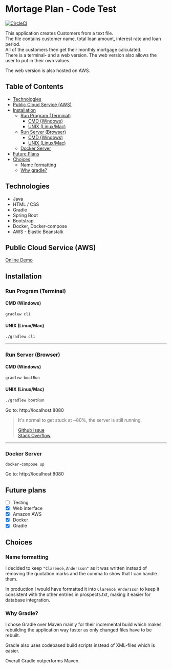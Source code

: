 # Mortage Plan - Code Test
[![CircleCI](https://circleci.com/gh/erru17/mortgage-plan-test.svg?style=svg&circle-token=c3284a727732685a844ed772b8d55eb1ad060d2c)](https://circleci.com/)

This application creates Customers from a text file.  
The file contains customer name, total loan amount, interest rate and loan period.  
All of the customers then get their monthly mortgage calculated.  
There is a terminal- and a web version. The web version also allows the user to put in their own values.  
  
The web version is also hosted on AWS.  

## Table of Contents  
* [Technologies](https://github.com/Erru17/Mortage-plan-test#technologies)
* [Public Cloud Service (AWS)](https://github.com/Erru17/Mortage-plan-test#public-cloud-service-aws)
* [Installation](https://github.com/Erru17/Mortage-plan-test#installation)
  * [Run Program (Terminal)](https://github.com/Erru17/Mortage-plan-test#run-program-terminal)
    * [CMD (Windows)](https://github.com/Erru17/Mortage-plan-test#cmd-windows)
    * [UNIX (Linux/Mac)](https://github.com/Erru17/Mortage-plan-test#unix-linuxmac)
  * [Run Server (Browser)](https://github.com/Erru17/Mortage-plan-test#run-server-browser)
    * [CMD (Windows)](https://github.com/Erru17/Mortage-plan-test#cmd-windows-1)
    * [UNIX (Linux/Mac)](https://github.com/Erru17/Mortage-plan-test#unix-linuxmac-1)
  * [Docker Server](https://github.com/Erru17/Mortage-plan-test#docker-server)
* [Future Plans](https://github.com/Erru17/Mortage-plan-test#future-plans)
* [Choices](https://github.com/Erru17/Mortage-plan-test#choices)
  * [Name formatting](https://github.com/Erru17/Mortage-plan-test#name-formatting)
  * [Why gradle?](https://github.com/Erru17/Mortage-plan-test#why-gradle)

## Technologies
* Java
* HTML / CSS
* Gradle
* Spring Boot
* Bootstrap
* Docker, Docker-compose
* AWS - Elastic Beanstalk

## Public Cloud Service (AWS)
[Online Demo](http://mortageplan-env.eba-jpr8vjbf.eu-north-1.elasticbeanstalk.com/)  

## Installation

### Run Program (Terminal)

#### CMD (Windows)

```cmd
gradlew cli
```
#### UNIX (Linux/Mac)

```bash
./gradlew cli
```
--------------------

### Run Server (Browser)

#### CMD (Windows)

```cmd
gradlew bootRun
```
#### UNIX (Linux/Mac)

```bash
./gradlew bootRun
```

Go to: http://localhost:8080

> It's normal to get stuck at ~80%, the server is still running.
>
> [Github Issue](https://github.com/hamvocke/spring-testing/issues/3)  
> [Stack Overflow](https://stackoverflow.com/questions/34724299/why-does-my-spring-boot-web-app-not-run-completely-in-gradle)  

--------------------

### Docker Server

```docker
docker-compose up
```
Go to: http://localhost:8080

## Future plans

- [ ] Testing
- [x] Web interface
- [x] Amazon AWS
- [x] Docker
- [x] Gradle

## Choices

### Name formatting
I decided to keep `"Clarencé,Andersson"` as it was written instead of removing the quotation marks and the comma to show that I can handle them.

In production I would have formatted it into `Clarencé Andersson` to keep it consistent with the other entries in prospects.txt, making it easier for database integration.  
  

### Why Gradle?
I chose Gradle over Maven mainly for their incremental build which makes rebuilding the application way faster as only changed files have to be rebuilt.

Gradle also uses codebased build scripts instead of XML-files which is easier.

Overall Gradle outperforms Maven.